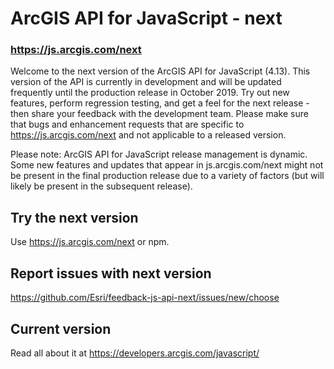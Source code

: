 # ArcGIS API for JavaScript - next

### https://js.arcgis.com/next

Welcome to the next version of the ArcGIS API for JavaScript (4.13). 
This version of the API is currently in development and will be updated frequently until the production release in October 2019. Try out new features, perform regression testing, and get a feel for the next release - then share your feedback with the development team. Please make sure that bugs and enhancement requests that are specific to https://js.arcgis.com/next and not applicable to a released version.

Please note: ArcGIS API for JavaScript release management is dynamic. Some new features and updates that appear in js.arcgis.com/next might not be present in the final production release due to a variety of factors (but will likely be present in the subsequent release).

## Try the next version

Use https://js.arcgis.com/next or npm.

## Report issues with next version

https://github.com/Esri/feedback-js-api-next/issues/new/choose

## Current version

Read all about it at https://developers.arcgis.com/javascript/
